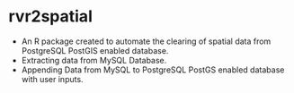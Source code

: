# rvr2spatial
- An R package created to automate the clearing of spatial data from PostgreSQL PostGIS enabled database.
- Extracting data from MySQL Database.
- Appending Data from MySQL to PostgreSQL PostGS enabled database with user inputs. 
